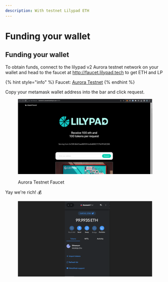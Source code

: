 ```yaml
---
description: With testnet Lilypad ETH
---
```


# Funding your wallet

## Funding your wallet

To obtain funds, connect to the lilypad v2 Aurora testnet network on your wallet and head to the faucet at http://faucet.lilypad.tech to get ETH and LP

{% hint style="info" %}
Faucet: [Aurora Testnet](http://faucet.lilypad.tech/)
{% endhint %}

Copy your metamask wallet address into the bar and click request.

<figure><img src="../../../../../.gitbook/assets/wallet_lp.png" alt=""><figcaption><p>Aurora Testnet Faucet</p></figcaption></figure>

Yay we're rich! :moneybag:

<figure><img src="../../../../../.gitbook/assets/wallet_final.png" alt=""><figcaption></figcaption></figure>
